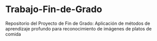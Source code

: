 # Trabajo-Fin-de-Grado
Repositorio del Proyecto de Fin de Grado: Aplicación de métodos de aprendizaje profundo para reconocimiento de imágenes de platos de comida
